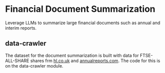 # Financial Document Summarization

Leverage LLMs to summarize large financial documents such as annual and interim reports.

## data-crawler

The dataset for the document summarization is built with data for FTSE-ALL-SHARE shares frm [hl.co.uk](hl.co.uk) and 
[annualreports.com](annualreports.com). The code for this is on the data-crawler module.

